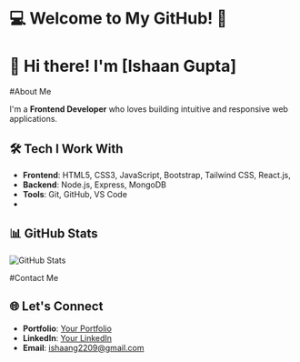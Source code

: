 # 💻 **Welcome to My GitHub!** 👋

# 👋 **Hi there! I'm [Ishaan Gupta]**

#About Me

I'm a **Frontend Developer** who loves building intuitive and responsive web applications.

## 🛠 **Tech I Work With**
- **Frontend**: HTML5, CSS3, JavaScript, Bootstrap, Tailwind CSS, React.js, 
- **Backend**: Node.js, Express, MongoDB
- **Tools**: Git, GitHub, VS Code
- 
## 📊 **GitHub Stats**

![GitHub Stats](https://github-readme-stats.vercel.app/api?username=YourUsername&show_icons=true&theme=default)

#Contact Me
## 🌐 **Let's Connect**
- **Portfolio**: [Your Portfolio](https://your-portfolio.com)
- **LinkedIn**: [Your LinkedIn](https://www.linkedin.com/in/yourname)
- **Email**: ishaang2209@gmail.com

